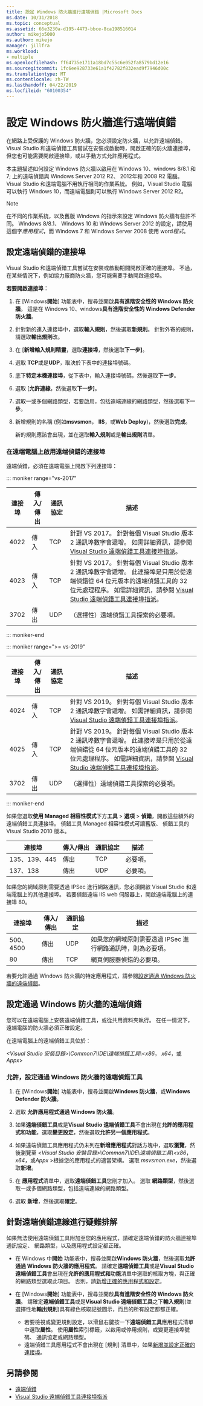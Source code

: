 ```yaml
---
title: 設定 Windows 防火牆進行遠端偵錯 |Microsoft Docs
ms.date: 10/31/2018
ms.topic: conceptual
ms.assetid: 66e3230a-d195-4473-bbce-8ca198516014
author: mikejo5000
ms.author: mikejo
manager: jillfra
ms.workload:
- multiple
ms.openlocfilehash: ff64735e1711a18bd7c55c6e052fa8579bd12e16
ms.sourcegitcommit: 1fc6ee928733e61a1f42782f832ead9f7946d00c
ms.translationtype: MT
ms.contentlocale: zh-TW
ms.lasthandoff: 04/22/2019
ms.locfileid: "60100354"
---
```

# <a name="configure-windows-firewall-for-remote-debugging"></a>設定 Windows 防火牆進行遠端偵錯

在網路上受保護的 Windows 防火牆，您必須設定防火牆，以允許遠端偵錯。 Visual Studio 和遠端偵錯工具嘗試在安裝或啟動時，開啟正確的防火牆連接埠，但您也可能需要開啟連接埠，或以手動方式允許應用程式。

本主題描述如何設定 Windows 防火牆以啟用在 Windows 10、windows 8/8.1 和 7; 上的遠端偵錯與 Windows Server 2012 R2、 2012年和 2008 R2 電腦。 Visual Studio 和遠端電腦不用執行相同的作業系統。 例如，Visual Studio 電腦可以執行 Windows 10，而遠端電腦則可以執行 Windows Server 2012 R2。

>[!NOTE]
>在不同的作業系統，以及舊版 Windows 的指示來設定 Windows 防火牆有些許不同。 Windows 8/8.1、 Windows 10 和 Windows Server 2012 的設定，請使用這個字*應用程式*，而 Windows 7 和 Windows Server 2008 使用 word*程式*。

## <a name="configure-ports-for-remote-debugging"></a>設定遠端偵錯的連接埠

Visual Studio 和遠端偵錯工具嘗試在安裝或啟動期間開啟正確的連接埠。 不過，在某些情況下，例如協力廠商防火牆，您可能需要手動開啟連接埠。

**若要開啟連接埠：**

1. 在 [Windows**開始**] 功能表中，搜尋並開啟**具有進階安全性的 Windows 防火牆**。 這是在 Windows 10、windows**具有進階安全性的 Windows Defender 防火牆**。

1. 針對新的連入連接埠中，選取**輸入規則**，然後選取**新規則**。 針對外寄的規則，請選取**輸出規則**改。

1. 在 [**新增輸入規則精靈**，選取**連接埠**，然後選取**下一步]**。

1. 選取  **TCP**或是**UDP**，取決於下表中的連接埠號碼。

1. 底下**特定本機連接埠**，從下表中，輸入連接埠號碼，然後選取**下一步**。

1. 選取 [**允許連線**，然後選取**下一步]**。

1. 選取一或多個網路類型，若要啟用，包括遠端連線的網路類型，然後選取**下一步**。

1. 新增規則的名稱 (例如**msvsmon**， **IIS**，或**Web Deploy**)，然後選取**完成**。

   新的規則應該會出現，並在選取**輸入規則**或是**輸出規則**清單。

### <a name="ports-on-the-remote-computer-that-enable-remote-debugging"></a>在遠端電腦上啟用遠端偵錯的連接埠

遠端偵錯，必須在遠端電腦上開啟下列連接埠：

::: moniker range="vs-2017"

|**連接埠**|**傳入/傳出**|**通訊協定**|**描述**|
|-|-|-|-|
|4022|傳入|TCP|針對 VS 2017。 針對每個 Visual Studio 版本 2 通訊埠數字會遞增。 如需詳細資訊，請參閱 [Visual Studio 遠端偵錯工具連接埠指派](../debugger/remote-debugger-port-assignments.md)。|
|4023|傳入|TCP|針對 VS 2017。 針對每個 Visual Studio 版本 2 通訊埠數字會遞增。 此連接埠是只用於從遠端偵錯從 64 位元版本的遠端偵錯工具的 32 位元處理程序。 如需詳細資訊，請參閱 [Visual Studio 遠端偵錯工具連接埠指派](../debugger/remote-debugger-port-assignments.md)。|
|3702|傳出|UDP|（選擇性）遠端偵錯工具探索的必要項。|

::: moniker-end

::: moniker range=">= vs-2019"

|**連接埠**|**傳入/傳出**|**通訊協定**|**描述**|
|-|-|-|-|
|4024|傳入|TCP|針對 VS 2019。 針對每個 Visual Studio 版本 2 通訊埠數字會遞增。 如需詳細資訊，請參閱 [Visual Studio 遠端偵錯工具連接埠指派](../debugger/remote-debugger-port-assignments.md)。|
|4025|傳入|TCP|針對 VS 2019。 針對每個 Visual Studio 版本 2 通訊埠數字會遞增。 此連接埠是只用於從遠端偵錯從 64 位元版本的遠端偵錯工具的 32 位元處理程序。 如需詳細資訊，請參閱 [Visual Studio 遠端偵錯工具連接埠指派](../debugger/remote-debugger-port-assignments.md)。|
|3702|傳出|UDP|（選擇性）遠端偵錯工具探索的必要項。|

::: moniker-end

如果您選取**使用 Managed 相容性模式**下方**工具** > **選項** > **偵錯**，開啟這些額外的遠端偵錯工具連接埠。 偵錯工具 Managed 相容性模式可讓舊版、 偵錯工具的 Visual Studio 2010 版本。

|**連接埠**|**傳入/傳出**|**通訊協定**|**描述**|
|-|-|-|-|
|135、139、445|傳出|TCP|必要項。|
|137、138|傳出|UDP|必要項。|

如果您的網域原則需要透過 IPSec 進行網路通訊，您必須開啟 Visual Studio 和遠端電腦上的其他連接埠。 若要偵錯遠端 IIS web 伺服器上，開啟遠端電腦上的連接埠 80。

|**連接埠**|**傳入/傳出**|**通訊協定**|**描述**|
|-|-|-|-|
|500、4500|傳出|UDP|如果您的網域原則需要透過 IPSec 進行網路通訊時，則為必要項。|
|80|傳出|TCP|網頁伺服器偵錯的必要項。|

若要允許通過 Windows 防火牆的特定應用程式，請參閱[設定通過 Windows 防火牆的遠端偵錯](#configure-remote-debugging-through-windows-firewall)。

## <a name="configure-remote-debugging-through-windows-firewall"></a>設定通過 Windows 防火牆的遠端偵錯

您可以在遠端電腦上安裝遠端偵錯工具，或從共用資料夾執行。 在任一情況下，遠端電腦的防火牆必須正確設定。

在遠端電腦上的遠端偵錯工具位於：

*\<Visual Studio 安裝目錄\>\\Common7\\IDE\\遠端偵錯工具\\\<x86*， *x64*，或*Appx*\>

### <a name="allow-and-configure-the-remote-debugger-through-windows-firewall"></a>允許，設定通過 Windows 防火牆的遠端偵錯工具

1. 在 [Windows**開始**] 功能表中，搜尋並開啟**Windows 防火牆**，或**Windows Defender 防火牆**。

1. 選取 **允許應用程式通過 Windows 防火牆**。

1. 如果**遠端偵錯工具**或是**Visual Studio 遠端偵錯工具**不會出現在**允許的應用程式和功能**，選取**變更設定**，然後選取**允許另一個應用程式**。

1. 如果遠端偵錯工具應用程式仍未列在**新增應用程式**對話方塊中，選取**瀏覽**，然後瀏覽至 *\<Visual Studio 安裝目錄\>\\Common7\\IDE\\遠端偵錯工具\\\<x86*， *x64*，或*Appx* \>根據您的應用程式的適當架構。 選取  *msvsmon.exe*，然後選取**新增**。

1. 在 **應用程式**清單中，選取**遠端偵錯工具**您剛才加入。 選取 **網路類型**，然後選取一或多個網路類型，包括遠端連線的網路類型。

1. 選取 **新增**，然後選取**確定**。

## <a name="troubleshooting"></a>針對遠端偵錯連線進行疑難排解

如果無法使用遠端偵錯工具附加至您的應用程式，請確定遠端偵錯的防火牆連接埠通訊協定、 網路類型，以及應用程式設定都正確。

- 在 Windows 中**開始** 功能表中，搜尋並開啟**Windows 防火牆**，然後選取**允許通過 Windows 防火牆的應用程式**。 請確定**遠端偵錯工具**或是**Visual Studio 遠端偵錯工具**會出現在**允許的應用程式和功能**清單中選取的核取方塊，與正確的網路類型選取此項目。 否則，請[新增正確的應用程式和設定](#configure-remote-debugging-through-windows-firewall)。

- 在 [Windows**開始**] 功能表中，搜尋並開啟**具有進階安全性的 Windows 防火牆**。 請確定**遠端偵錯工具**或是**Visual Studio 遠端偵錯工具**之下**輸入規則**(並選擇性地**輸出規則**)具有綠色核取記號圖示，而且的所有設定都都正確。

  - 若要檢視或變更規則設定，以滑鼠右鍵按一下**遠端偵錯工具**應用程式清單中選取**屬性**。 使用**屬性**索引標籤，以啟用或停用規則，或變更連接埠號碼、 通訊協定或網路類型。
  - 遠端偵錯工具應用程式不會出現在 [規則] 清單中，如果[新增並設定正確的連接埠](#configure-ports-for-remote-debugging)。

## <a name="see-also"></a>另請參閱

- [遠端偵錯](../debugger/remote-debugging.md)
- [Visual Studio 遠端偵錯工具連接埠指派](../debugger/remote-debugger-port-assignments.md)

